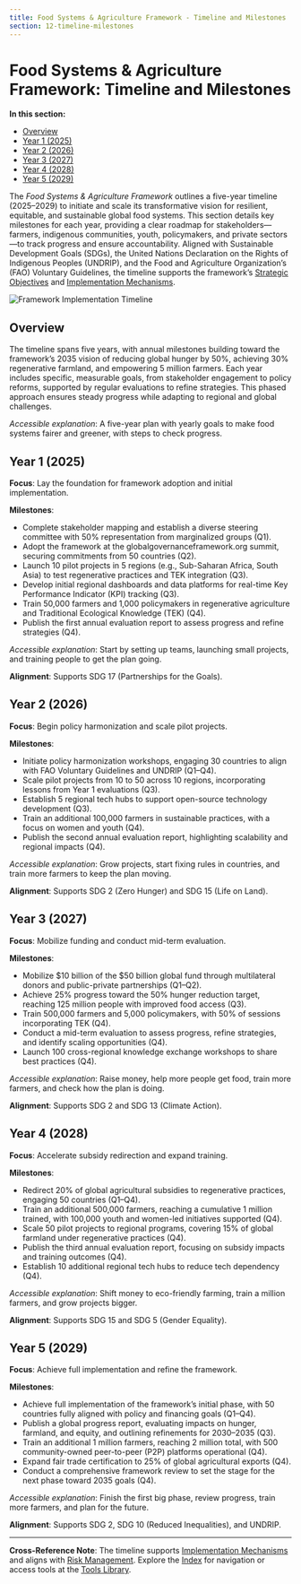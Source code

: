 ```yaml
---
title: Food Systems & Agriculture Framework - Timeline and Milestones
section: 12-timeline-milestones
---
```


# Food Systems & Agriculture Framework: Timeline and Milestones

**In this section:**
- [Overview](#overview)
- [Year 1 (2025)](#year-1-2025)
- [Year 2 (2026)](#year-2-2026)
- [Year 3 (2027)](#year-3-2027)
- [Year 4 (2028)](#year-4-2028)
- [Year 5 (2029)](#year-5-2029)

The *Food Systems & Agriculture Framework* outlines a five-year timeline (2025–2029) to initiate and scale its transformative vision for resilient, equitable, and sustainable global food systems. This section details key milestones for each year, providing a clear roadmap for stakeholders—farmers, indigenous communities, youth, policymakers, and private sectors—to track progress and ensure accountability. Aligned with Sustainable Development Goals (SDGs), the United Nations Declaration on the Rights of Indigenous Peoples (UNDRIP), and the Food and Agriculture Organization’s (FAO) Voluntary Guidelines, the timeline supports the framework’s [Strategic Objectives](/framework/docs/implementation/food-systems#07-strategic-objectives) and [Implementation Mechanisms](/framework/docs/implementation/food-systems#08-implementation-mechanisms).

![Framework Implementation Timeline](/images/framework/food-systems/five-year-timeline.svg)

## <a id="overview"></a>Overview
The timeline spans five years, with annual milestones building toward the framework’s 2035 vision of reducing global hunger by 50%, achieving 30% regenerative farmland, and empowering 5 million farmers. Each year includes specific, measurable goals, from stakeholder engagement to policy reforms, supported by regular evaluations to refine strategies. This phased approach ensures steady progress while adapting to regional and global challenges.

*Accessible explanation*: A five-year plan with yearly goals to make food systems fairer and greener, with steps to check progress.

## <a id="year-1-2025"></a>Year 1 (2025)
**Focus**: Lay the foundation for framework adoption and initial implementation.

**Milestones**:
- Complete stakeholder mapping and establish a diverse steering committee with 50% representation from marginalized groups (Q1).
- Adopt the framework at the globalgovernanceframework.org summit, securing commitments from 50 countries (Q2).
- Launch 10 pilot projects in 5 regions (e.g., Sub-Saharan Africa, South Asia) to test regenerative practices and TEK integration (Q3).
- Develop initial regional dashboards and data platforms for real-time Key Performance Indicator (KPI) tracking (Q3).
- Train 50,000 farmers and 1,000 policymakers in regenerative agriculture and Traditional Ecological Knowledge (TEK) (Q4).
- Publish the first annual evaluation report to assess progress and refine strategies (Q4).

*Accessible explanation*: Start by setting up teams, launching small projects, and training people to get the plan going.

**Alignment**: Supports SDG 17 (Partnerships for the Goals).

## <a id="year-2-2026"></a>Year 2 (2026)
**Focus**: Begin policy harmonization and scale pilot projects.

**Milestones**:
- Initiate policy harmonization workshops, engaging 30 countries to align with FAO Voluntary Guidelines and UNDRIP (Q1–Q4).
- Scale pilot projects from 10 to 50 across 10 regions, incorporating lessons from Year 1 evaluations (Q3).
- Establish 5 regional tech hubs to support open-source technology development (Q3).
- Train an additional 100,000 farmers in sustainable practices, with a focus on women and youth (Q4).
- Publish the second annual evaluation report, highlighting scalability and regional impacts (Q4).

*Accessible explanation*: Grow projects, start fixing rules in countries, and train more farmers to keep the plan moving.

**Alignment**: Supports SDG 2 (Zero Hunger) and SDG 15 (Life on Land).

## <a id="year-3-2027"></a>Year 3 (2027)
**Focus**: Mobilize funding and conduct mid-term evaluation.

**Milestones**:
- Mobilize $10 billion of the $50 billion global fund through multilateral donors and public-private partnerships (Q1–Q2).
- Achieve 25% progress toward the 50% hunger reduction target, reaching 125 million people with improved food access (Q3).
- Train 500,000 farmers and 5,000 policymakers, with 50% of sessions incorporating TEK (Q4).
- Conduct a mid-term evaluation to assess progress, refine strategies, and identify scaling opportunities (Q4).
- Launch 100 cross-regional knowledge exchange workshops to share best practices (Q4).

*Accessible explanation*: Raise money, help more people get food, train more farmers, and check how the plan is doing.

**Alignment**: Supports SDG 2 and SDG 13 (Climate Action).

## <a id="year-4-2028"></a>Year 4 (2028)
**Focus**: Accelerate subsidy redirection and expand training.

**Milestones**:
- Redirect 20% of global agricultural subsidies to regenerative practices, engaging 50 countries (Q1–Q4).
- Train an additional 500,000 farmers, reaching a cumulative 1 million trained, with 100,000 youth and women-led initiatives supported (Q4).
- Scale 50 pilot projects to regional programs, covering 15% of global farmland under regenerative practices (Q4).
- Publish the third annual evaluation report, focusing on subsidy impacts and training outcomes (Q4).
- Establish 10 additional regional tech hubs to reduce tech dependency (Q4).

*Accessible explanation*: Shift money to eco-friendly farming, train a million farmers, and grow projects bigger.

**Alignment**: Supports SDG 15 and SDG 5 (Gender Equality).

## <a id="year-5-2029"></a>Year 5 (2029)
**Focus**: Achieve full implementation and refine the framework.

**Milestones**:
- Achieve full implementation of the framework’s initial phase, with 50 countries fully aligned with policy and financing goals (Q1–Q4).
- Publish a global progress report, evaluating impacts on hunger, farmland, and equity, and outlining refinements for 2030–2035 (Q3).
- Train an additional 1 million farmers, reaching 2 million total, with 500 community-owned peer-to-peer (P2P) platforms operational (Q4).
- Expand fair trade certification to 25% of global agricultural exports (Q4).
- Conduct a comprehensive framework review to set the stage for the next phase toward 2035 goals (Q4).

*Accessible explanation*: Finish the first big phase, review progress, train more farmers, and plan for the future.

**Alignment**: Supports SDG 2, SDG 10 (Reduced Inequalities), and UNDRIP.

---

**Cross-Reference Note**: The timeline supports [Implementation Mechanisms](/framework/docs/implementation/food-systems#08-implementation-mechanisms) and aligns with [Risk Management](/framework/docs/implementation/food-systems#11-risk-management). Explore the [Index](/framework/docs/implementation/food-systems) for navigation or access tools at the [Tools Library](/framework/tools/food-systems).
